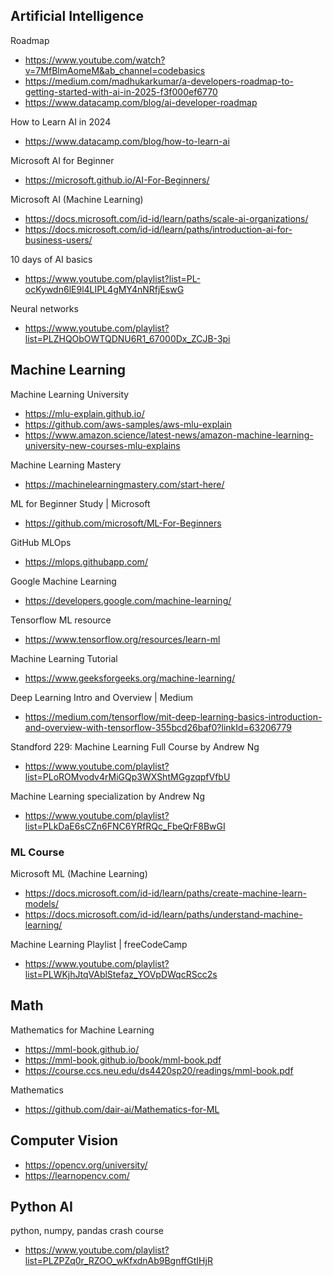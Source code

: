 ## Artificial Intelligence

Roadmap
- https://www.youtube.com/watch?v=7MfBlmAomeM&ab_channel=codebasics
- https://medium.com/madhukarkumar/a-developers-roadmap-to-getting-started-with-ai-in-2025-f3f000ef6770
- https://www.datacamp.com/blog/ai-developer-roadmap

How to Learn AI in 2024
- https://www.datacamp.com/blog/how-to-learn-ai

Microsoft AI for Beginner
- https://microsoft.github.io/AI-For-Beginners/

Microsoft AI (Machine Learning)
- https://docs.microsoft.com/id-id/learn/paths/scale-ai-organizations/
- https://docs.microsoft.com/id-id/learn/paths/introduction-ai-for-business-users/

10 days of AI basics
- https://www.youtube.com/playlist?list=PL-ocKywdn6lE9l4LIPL4gMY4nNRfjEswG

Neural networks
- https://www.youtube.com/playlist?list=PLZHQObOWTQDNU6R1_67000Dx_ZCJB-3pi

## Machine Learning

Machine Learning University
- https://mlu-explain.github.io/
- https://github.com/aws-samples/aws-mlu-explain
- https://www.amazon.science/latest-news/amazon-machine-learning-university-new-courses-mlu-explains

Machine Learning Mastery
- https://machinelearningmastery.com/start-here/

ML for Beginner Study | Microsoft
- https://github.com/microsoft/ML-For-Beginners

GitHub MLOps
- https://mlops.githubapp.com/

Google Machine Learning
- https://developers.google.com/machine-learning/

Tensorflow ML resource
- https://www.tensorflow.org/resources/learn-ml

Machine Learning Tutorial
- https://www.geeksforgeeks.org/machine-learning/

Deep Learning Intro and Overview | Medium
- https://medium.com/tensorflow/mit-deep-learning-basics-introduction-and-overview-with-tensorflow-355bcd26baf0?linkId=63206779

Standford 229: Machine Learning Full Course by Andrew Ng
- https://www.youtube.com/playlist?list=PLoROMvodv4rMiGQp3WXShtMGgzqpfVfbU

Machine Learning specialization by Andrew Ng
- https://www.youtube.com/playlist?list=PLkDaE6sCZn6FNC6YRfRQc_FbeQrF8BwGI

### ML Course

Microsoft ML (Machine Learning)
- https://docs.microsoft.com/id-id/learn/paths/create-machine-learn-models/
- https://docs.microsoft.com/id-id/learn/paths/understand-machine-learning/

Machine Learning Playlist | freeCodeCamp
- https://www.youtube.com/playlist?list=PLWKjhJtqVAblStefaz_YOVpDWqcRScc2s

## Math

Mathematics for Machine Learning
- https://mml-book.github.io/
- https://mml-book.github.io/book/mml-book.pdf
- https://course.ccs.neu.edu/ds4420sp20/readings/mml-book.pdf

Mathematics
- https://github.com/dair-ai/Mathematics-for-ML

## Computer Vision
- https://opencv.org/university/
- https://learnopencv.com/

## Python AI

python, numpy, pandas crash course
- https://www.youtube.com/playlist?list=PLZPZq0r_RZOO_wKfxdnAb9BgnffGtIHjR
